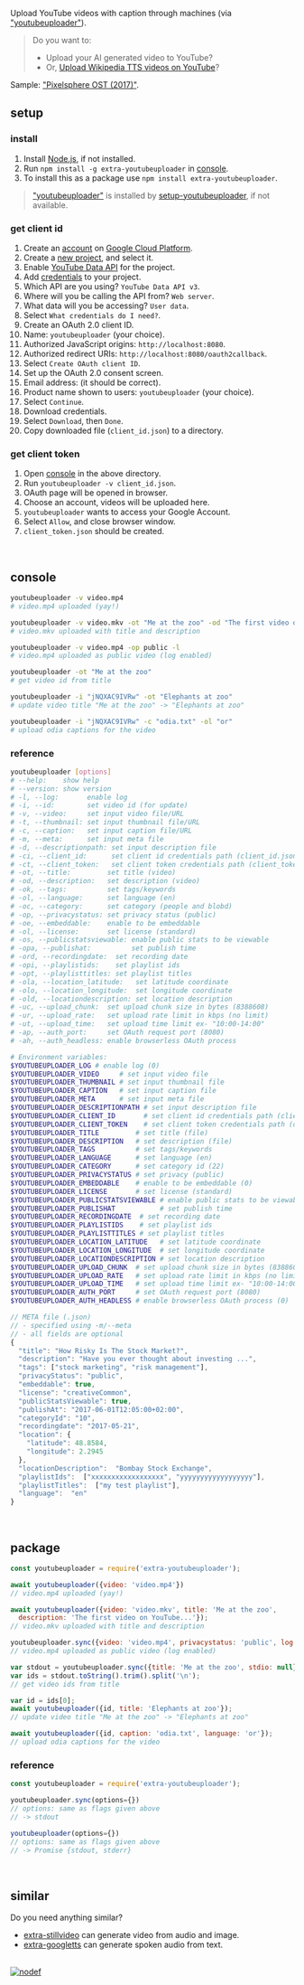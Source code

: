 Upload YouTube videos with caption through machines (via ["youtubeuploader"]).
> Do you want to:
> - Upload your AI generated video to YouTube?
> - Or, [Upload Wikipedia TTS videos on YouTube]?

Sample: ["Pixelsphere OST (2017)"]. 
<br>


## setup

### install

1. Install [Node.js], if not installed.
2. Run `npm install -g extra-youtubeuploader` in [console].
3. To install this as a package use `npm install extra-youtubeuploader`.
> ["youtubeuploader"] is installed by [setup-youtubeuploader], if not available.


### get client id

1. Create an [account] on [Google Cloud Platform].
2. Create a [new project], and select it.
3. Enable [YouTube Data API] for the project.
4. Add [credentials] to your project.
5. Which API are you using? `YouTube Data API v3`.
6. Where will you be calling the API from? `Web server`.
7. What data will you be accessing? `User data`.
8. Select `What credentials do I need?`.
9. Create an OAuth 2.0 client ID.
10. Name: `youtubeuploader` (your choice).
11. Authorized JavaScript origins: `http://localhost:8080`.
12. Authorized redirect URIs: `http://localhost:8080/oauth2callback`.
13. Select `Create OAuth client ID`.
14. Set up the OAuth 2.0 consent screen.
15. Email address: (it should be correct).
16. Product name shown to users: `youtubeuploader` (your choice).
17. Select `Continue`.
18. Download credentials.
19. Select `Download`, then `Done`.
21. Copy downloaded file (`client_id.json`) to a directory.


### get client token

1. Open [console] in the above directory.
2. Run `youtubeuploader -v client_id.json`.
3. OAuth page will be opened in browser.
3. Choose an account, videos will be uploaded here.
4. `youtubeuploader` wants to access your Google Account.
5. Select `Allow`, and close browser window.
6. `client_token.json` should be created.
<br>


## console

```bash
youtubeuploader -v video.mp4
# video.mp4 uploaded (yay!)

youtubeuploader -v video.mkv -ot "Me at the zoo" -od "The first video on YouTube..."
# video.mkv uploaded with title and description

youtubeuploader -v video.mp4 -op public -l
# video.mp4 uploaded as public video (log enabled)

youtubeuploader -ot "Me at the zoo"
# get video id from title

youtubeuploader -i "jNQXAC9IVRw" -ot "Elephants at zoo"
# update video title "Me at the zoo" -> "Elephants at zoo"

youtubeuploader -i "jNQXAC9IVRw" -c "odia.txt" -ol "or"
# upload odia captions for the video
```

### reference

```bash
youtubeuploader [options]
# --help:    show help
# --version: show version
# -l, --log:       enable log
# -i, --id:        set video id (for update)
# -v, --video:     set input video file/URL
# -t, --thumbnail: set input thumbnail file/URL
# -c, --caption:   set input caption file/URL
# -m, --meta:      set input meta file
# -d, --descriptionpath: set input description file
# -ci, --client_id:      set client id credentials path (client_id.json)
# -ct, --client_token:   set client token credentials path (client_token.json)
# -ot, --title:         set title (video)
# -od, --description:   set description (video)
# -ok, --tags:          set tags/keywords
# -ol, --language:      set language (en)
# -oc, --category:      set category (people and blobd)
# -op, --privacystatus: set privacy status (public)
# -oe, --embeddable:    enable to be embeddable
# -ol, --license:       set license (standard)
# -os, --publicstatsviewable: enable public stats to be viewable
# -opa, --publishat:          set publish time
# -ord, --recordingdate:  set recording date
# -opi, --playlistids:    set playlist ids
# -opt, --playlisttitles: set playlist titles
# -ola, --location_latitude:   set latitude coordinate
# -olo, --location_longitude:  set longitude coordinate
# -old, --locationdescription: set location description
# -uc, --upload_chunk:  set upload chunk size in bytes (8388608)
# -ur, --upload_rate:   set upload rate limit in kbps (no limit)
# -ut, --upload_time:   set upload time limit ex- "10:00-14:00"
# -ap, --auth_port:     set OAuth request port (8080)
# -ah, --auth_headless: enable browserless OAuth process

# Environment variables:
$YOUTUBEUPLOADER_LOG # enable log (0)
$YOUTUBEUPLOADER_VIDEO     # set input video file
$YOUTUBEUPLOADER_THUMBNAIL # set input thumbnail file
$YOUTUBEUPLOADER_CAPTION   # set input caption file
$YOUTUBEUPLOADER_META      # set input meta file
$YOUTUBEUPLOADER_DESCRIPTIONPATH # set input description file
$YOUTUBEUPLOADER_CLIENT_ID       # set client id credentials path (client_id.json)
$YOUTUBEUPLOADER_CLIENT_TOKEN    # set client token credentials path (client_token.json)
$YOUTUBEUPLOADER_TITLE         # set title (file)
$YOUTUBEUPLOADER_DESCRIPTION   # set description (file)
$YOUTUBEUPLOADER_TAGS          # set tags/keywords
$YOUTUBEUPLOADER_LANGUAGE      # set language (en)
$YOUTUBEUPLOADER_CATEGORY      # set category id (22)
$YOUTUBEUPLOADER_PRIVACYSTATUS # set privacy (public)
$YOUTUBEUPLOADER_EMBEDDABLE    # enable to be embeddable (0)
$YOUTUBEUPLOADER_LICENSE       # set license (standard)
$YOUTUBEUPLOADER_PUBLICSTATSVIEWABLE # enable public stats to be viewable (0)
$YOUTUBEUPLOADER_PUBLISHAT           # set publish time
$YOUTUBEUPLOADER_RECORDINGDATE  # set recording date
$YOUTUBEUPLOADER_PLAYLISTIDS    # set playlist ids
$YOUTUBEUPLOADER_PLAYLISTTITLES # set playlist titles
$YOUTUBEUPLOADER_LOCATION_LATITUDE   # set latitude coordinate
$YOUTUBEUPLOADER_LOCATION_LONGITUDE  # set longitude coordinate
$YOUTUBEUPLOADER_LOCATIONDESCRIPTION # set location description
$YOUTUBEUPLOADER_UPLOAD_CHUNK  # set upload chunk size in bytes (8388608)
$YOUTUBEUPLOADER_UPLOAD_RATE   # set upload rate limit in kbps (no limit)
$YOUTUBEUPLOADER_UPLOAD_TIME   # set upload time limit ex- "10:00-14:00"
$YOUTUBEUPLOADER_AUTH_PORT     # set OAuth request port (8080)
$YOUTUBEUPLOADER_AUTH_HEADLESS # enable browserless OAuth process (0)
```

```javascript
// META file (.json)
// - specified using -m/--meta
// - all fields are optional
{
  "title": "How Risky Is The Stock Market?",
  "description": "Have you ever thought about investing ...",
  "tags": ["stock marketing", "risk management"],
  "privacyStatus": "public",
  "embeddable": true,
  "license": "creativeCommon",
  "publicStatsViewable": true,
  "publishAt": "2017-06-01T12:05:00+02:00",
  "categoryId": "10",
  "recordingdate": "2017-05-21",
  "location": {
    "latitude": 48.8584,
    "longitude": 2.2945
  },
  "locationDescription":  "Bombay Stock Exchange",
  "playlistIds":  ["xxxxxxxxxxxxxxxxxx", "yyyyyyyyyyyyyyyyyy"],
  "playlistTitles":  ["my test playlist"],
  "language":  "en"
}
```
<br>


## package


```javascript
const youtubeuploader = require('extra-youtubeuploader');

await youtubeuploader({video: 'video.mp4'})
// video.mp4 uploaded (yay!)

await youtubeuploader({video: 'video.mkv', title: 'Me at the zoo',
  description: 'The first video on YouTube...'});
// video.mkv uploaded with title and description

youtubeuploader.sync({video: 'video.mp4', privacystatus: 'public', log: true});
// video.mp4 uploaded as public video (log enabled)

var stdout = youtubeuploader.sync({title: 'Me at the zoo', stdio: null});
var ids = stdout.toString().trim().split('\n');
// get video ids from title

var id = ids[0];
await youtubeuploader({id, title: 'Elephants at zoo'});
// update video title "Me at the zoo" -> "Elephants at zoo"

await youtubeuploader({id, caption: 'odia.txt', language: 'or'});
// upload odia captions for the video
```

### reference

```javascript
const youtubeuploader = require('extra-youtubeuploader');

youtubeuploader.sync(options={})
// options: same as flags given above
// -> stdout

youtubeuploader(options={})
// options: same as flags given above
// -> Promise {stdout, stderr}
```
<br>


## similar

Do you need anything similar?
- [extra-stillvideo] can generate video from audio and image.
- [extra-googletts] can generate spoken audio from text.
<br><br>


[![nodef](https://i.imgur.com/HS08T0y.jpg)](https://nodef.github.io)

[Upload Wikipedia TTS videos on YouTube]: https://www.youtube.com/results?search_query=wikipedia+audio+article
["Pixelsphere OST (2017)"]: https://www.youtube.com/watch?v=RCryNyHbSDc&list=PLNEveYilIj1AV5-ETDCHufWazEHRcP8o-

[extra-stillvideo]: https://www.npmjs.com/package/extra-stillvideo
[extra-googletts]: https://www.npmjs.com/package/extra-googletts
[Node.js]: https://nodejs.org/en/download/

[releases]: https://github.com/golangf/youtubeuploader/releases
[console]: https://en.wikipedia.org/wiki/Shell_(computing)#Text_(CLI)_shells
[account]: https://accounts.google.com/signup
[Google Cloud Platform]: https://console.developers.google.com/
[new project]: https://console.cloud.google.com/projectcreate
[YouTube Data API]: https://console.cloud.google.com/apis/library/youtube.googleapis.com
[credentials]: https://console.cloud.google.com/apis/credentials/wizard

["youtubeuploader"]: https://github.com/golangf/youtubeuploader
[setup-youtubeuploader]: https://www.npmjs.com/package/setup-youtubeuploader
